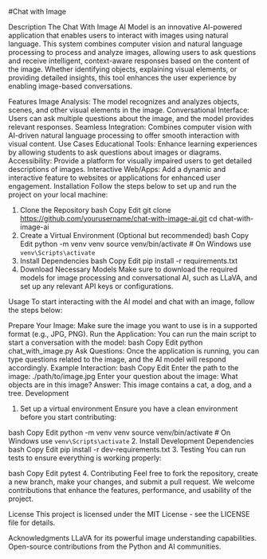 #Chat with Image



Description
The Chat With Image AI Model is an innovative AI-powered application that enables users to interact with images using natural language. This system combines computer vision and natural language processing to process and analyze images, allowing users to ask questions and receive intelligent, context-aware responses based on the content of the image. Whether identifying objects, explaining visual elements, or providing detailed insights, this tool enhances the user experience by enabling image-based conversations.

Features
Image Analysis: The model recognizes and analyzes objects, scenes, and other visual elements in the image.
Conversational Interface: Users can ask multiple questions about the image, and the model provides relevant responses.
Seamless Integration: Combines computer vision with AI-driven natural language processing to offer smooth interaction with visual content.
Use Cases
Educational Tools: Enhance learning experiences by allowing students to ask questions about images or diagrams.
Accessibility: Provide a platform for visually impaired users to get detailed descriptions of images.
Interactive Web/Apps: Add a dynamic and interactive feature to websites or applications for enhanced user engagement.
Installation
Follow the steps below to set up and run the project on your local machine:

1. Clone the Repository
bash
Copy
Edit
git clone https://github.com/yourusername/chat-with-image-ai.git
cd chat-with-image-ai
2. Create a Virtual Environment (Optional but recommended)
bash
Copy
Edit
python -m venv venv
source venv/bin/activate  # On Windows use `venv\Scripts\activate`
3. Install Dependencies
bash
Copy
Edit
pip install -r requirements.txt
4. Download Necessary Models
Make sure to download the required models for image processing and conversational AI, such as LLaVA, and set up any relevant API keys or configurations.

Usage
To start interacting with the AI model and chat with an image, follow the steps below:

Prepare Your Image: Make sure the image you want to use is in a supported format (e.g., JPG, PNG).
Run the Application: You can run the main script to start a conversation with the model:
bash
Copy
Edit
python chat_with_image.py
Ask Questions: Once the application is running, you can type questions related to the image, and the AI model will respond accordingly.
Example Interaction:
bash
Copy
Edit
Enter the path to the image: ./path/to/image.jpg
Enter your question about the image: What objects are in this image?
Answer: This image contains a cat, a dog, and a tree.
Development
1. Set up a virtual environment
Ensure you have a clean environment before you start contributing:

bash
Copy
Edit
python -m venv venv
source venv/bin/activate  # On Windows use `venv\Scripts\activate`
2. Install Development Dependencies
bash
Copy
Edit
pip install -r dev-requirements.txt
3. Testing
You can run tests to ensure everything is working properly:

bash
Copy
Edit
pytest
4. Contributing
Feel free to fork the repository, create a new branch, make your changes, and submit a pull request. We welcome contributions that enhance the features, performance, and usability of the project.

License
This project is licensed under the MIT License - see the LICENSE file for details.

Acknowledgments
LLaVA for its powerful image understanding capabilities.
Open-source contributions from the Python and AI communities.

